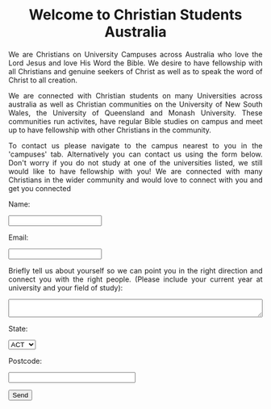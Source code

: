 <body background="blue sky.jpg">

<html>

<body background="blue sky.jpg">
  <h1 align="center"> Welcome to Christian Students Australia</h1>

<p align="justify"> We are Christians on University Campuses across Australia who love the Lord Jesus and love His Word the Bible. We desire to have fellowship with all Christians and genuine seekers of Christ as well as to speak the word of Christ to all creation.</p> 
  
<p align="justify"> We are connected with Christian students on many Universities across australia as well as Christian communities on the University of New South Wales, the University of Queensland and Monash University. These communities run activites, have regular Bible studies on campus and meet up to have fellowship with other Christians in the community.</p>

<p align="justify">To contact us please navigate to the campus nearest to you in the 'campuses' tab. Alternatively you can contact us using the form below. Don't worry if you do not study at one of the universities listed, we still would like to have fellowship with you! We are connected with many Christians in the wider community and would love to connect with you and get you connected</p>

<p align="center"> 
  <form
  action="https://formspree.io/f/mnqowpzv"
  method="POST">
    
  <p align="left">
  Name:
  </p>
  <p align="left">
  <label>
    <input type="text">
  </label>
  </p>
  
  <p align="left">
  Email:
  </p>
  <p align="left">
  <label>
    <input type="text" name="_replyto">
  </label>
  </p>
  
  <p align="justify">
  Briefly tell us about yourself so we can point you in the right direction and connect you with the right people. (Please include your current year at university and your field of study):
  </p>
  <p align="left"> 
  <label>
    <textarea name="message" style="width:100%"></textarea>
  </label>
  </p>
  
  <p align="left">
  State:
  </p>
  <p align="left">
  <select name="State" required>
    <option value="ACT">ACT</option>
    <option value="NSW">NSW</option>
    <option value="NT">NT</option>
    <option value="QLD">QLD</option>
    <option value="SA">SA</option>
    <option value="TAS">TAS</option>
    <option value="VIC">VIC</option>
    <option value="WA">WA</option>
  </select>
  </p>
 
  <p align="left">
  Postcode:
  </p>
  <p align="left">
  <label>
    <input type="text" style="width:50%">
  </label>
  </p>

  <p align="left">
  <button type="submit">Send</button>
  </p>
  
</form>
</p>

</body>




